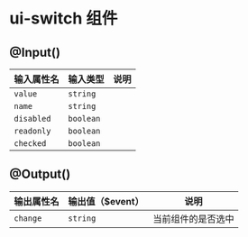 # ui-switch 组件

## @Input()

| 输入属性名 | 输入类型  | 说明    |
| --        | --        | --        |
| `value`      | `string`   |  |
| `name`      | `string`   |  |
| `disabled`      | `boolean`   |  |
| `readonly`      | `boolean`   |  |
| `checked`      | `boolean`   |  |

## @Output()
| 输出属性名 | 输出值（$event）  | 说明    |
| --        | --        | --        |
| `change` | `string`   | 当前组件的是否选中 |